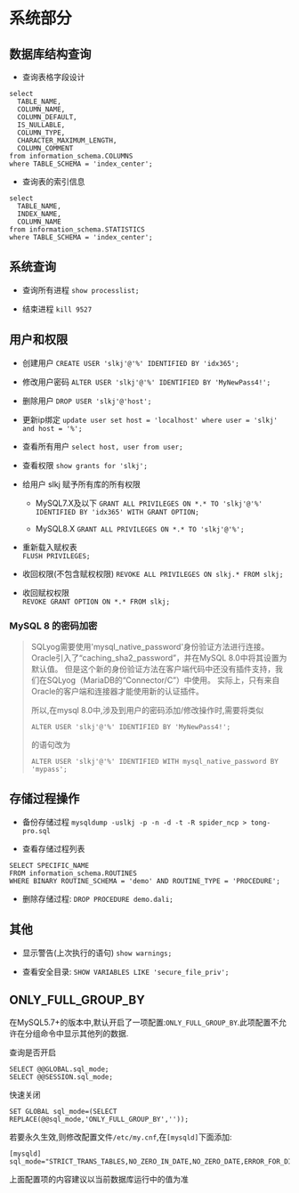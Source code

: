 # 系统部分

## 数据库结构查询

+ 查询表格字段设计

```
select
  TABLE_NAME,
  COLUMN_NAME,
  COLUMN_DEFAULT,
  IS_NULLABLE,
  COLUMN_TYPE,
  CHARACTER_MAXIMUM_LENGTH,
  COLUMN_COMMENT
from information_schema.COLUMNS
where TABLE_SCHEMA = 'index_center';
```

+ 查询表的索引信息

```
select
  TABLE_NAME,
  INDEX_NAME,
  COLUMN_NAME
from information_schema.STATISTICS
where TABLE_SCHEMA = 'index_center';
```

## 系统查询

+ 查询所有进程
`show processlist;`

+ 结束进程
`kill 9527`


## 用户和权限

+ 创建用户
`CREATE USER 'slkj'@'%' IDENTIFIED BY 'idx365';`

+ 修改用户密码
`ALTER USER 'slkj'@'%' IDENTIFIED BY 'MyNewPass4!';`

+ 删除用户
`DROP USER 'slkj'@'host';`

+ 更新ip绑定
`update user set host = 'localhost' where user = 'slkj' and host = '%';`

+ 查看所有用户
`select host, user from user;`

+ 查看权限
`show grants for 'slkj';`

+ 给用户 slkj 赋予所有库的所有权限
  + MySQL7.X及以下
`GRANT ALL PRIVILEGES ON *.* TO 'slkj'@'%' IDENTIFIED BY 'idx365' WITH GRANT OPTION;`

  + MySQL8.X
`GRANT ALL PRIVILEGES ON *.* TO 'slkj'@'%';`

+ 重新载入赋权表  
`FLUSH PRIVILEGES;`
  
+ 收回权限(不包含赋权权限)
`REVOKE ALL PRIVILEGES ON slkj.* FROM slkj;`

+ 收回赋权权限  
`REVOKE GRANT OPTION ON *.* FROM slkj;`


### MySQL 8 的密码加密

> SQLyog需要使用'mysql_native_password'身份验证方法进行连接。 Oracle引入了“caching_sha2_password”，并在MySQL 8.0中将其设置为默认值。 但是这个新的身份验证方法在客户端代码中还没有插件支持，我们在SQLyog（MariaDB的“Connector/C”）中使用。 实际上，只有来自Oracle的客户端和连接器才能使用新的认证插件。
> 
> 所以,在mysql 8.0中,涉及到用户的密码添加/修改操作时,需要将类似
> 
> `ALTER USER 'slkj'@'%' IDENTIFIED BY 'MyNewPass4!';`
> 
> 的语句改为
> 
> `ALTER USER 'slkj'@'%' IDENTIFIED WITH mysql_native_password BY 'mypass';`


## 存储过程操作

+ 备份存储过程
`mysqldump -uslkj -p -n -d -t -R spider_ncp > tong-pro.sql`

+ 查看存储过程列表
```
SELECT SPECIFIC_NAME
FROM information_schema.ROUTINES
WHERE BINARY ROUTINE_SCHEMA = 'demo' AND ROUTINE_TYPE = 'PROCEDURE';
```

+ 删除存储过程:
`DROP PROCEDURE demo.dali;`


## 其他

+ 显示警告(上次执行的语句)
`show warnings;`

+ 查看安全目录:
`SHOW VARIABLES LIKE 'secure_file_priv';`


## ONLY_FULL_GROUP_BY

在MySQL5.7+的版本中,默认开启了一项配置:`ONLY_FULL_GROUP_BY`.此项配置不允许在分组命令中显示其他列的数据.

查询是否开启
```
SELECT @@GLOBAL.sql_mode;
SELECT @@SESSION.sql_mode;
```

快速关闭
```
SET GLOBAL sql_mode=(SELECT REPLACE(@@sql_mode,'ONLY_FULL_GROUP_BY',''));
```

若要永久生效,则修改配置文件`/etc/my.cnf`,在`[mysqld]`下面添加:
```
[mysqld]  
sql_mode="STRICT_TRANS_TABLES,NO_ZERO_IN_DATE,NO_ZERO_DATE,ERROR_FOR_DIVISION_BY_ZERO,NO_AUTO_CREATE_USER,NO_ENGINE_SUBSTITUTION"
```

上面配置项的内容建议以当前数据库运行中的值为准
